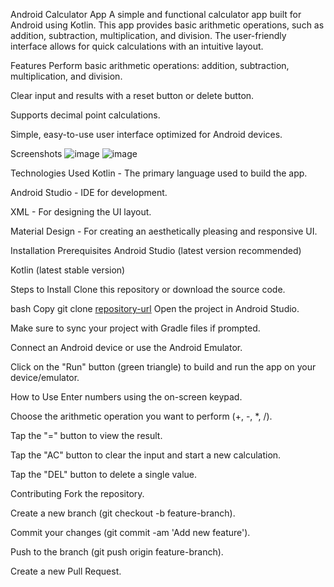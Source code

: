 Android Calculator App
A simple and functional calculator app built for Android using Kotlin. This app provides basic arithmetic operations, such as addition, subtraction, multiplication, and division. The user-friendly interface allows for quick calculations with an intuitive layout.

Features
Perform basic arithmetic operations: addition, subtraction, multiplication, and division.

Clear input and results with a reset button or delete button.

Supports decimal point calculations.

Simple, easy-to-use user interface optimized for Android devices.

Screenshots
![image](https://github.com/user-attachments/assets/d2222a77-2e6c-4a3e-96b0-5a59ba78bf6a)
![image](https://github.com/user-attachments/assets/42ccd890-ee15-43a2-8afc-115b45907e78)



Technologies Used
Kotlin - The primary language used to build the app.

Android Studio - IDE for development.

XML - For designing the UI layout.

Material Design - For creating an aesthetically pleasing and responsive UI.

Installation
Prerequisites
Android Studio (latest version recommended)

Kotlin (latest stable version)

Steps to Install
Clone this repository or download the source code.

bash
Copy
git clone [repository-url](https://github.com/alakshyendra29/Calculator)
Open the project in Android Studio.

Make sure to sync your project with Gradle files if prompted.

Connect an Android device or use the Android Emulator.

Click on the "Run" button (green triangle) to build and run the app on your device/emulator.

How to Use
Enter numbers using the on-screen keypad.

Choose the arithmetic operation you want to perform (+, -, *, /).

Tap the "=" button to view the result.

Tap the "AC" button to clear the input and start a new calculation.

Tap the "DEL" button to delete a single value.


Contributing
Fork the repository.

Create a new branch (git checkout -b feature-branch).

Commit your changes (git commit -am 'Add new feature').

Push to the branch (git push origin feature-branch).

Create a new Pull Request.
